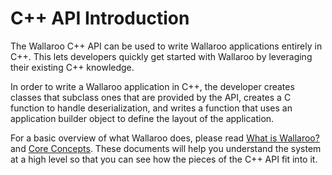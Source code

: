 # C++ API Introduction

The Wallaroo C++ API can be used to write Wallaroo applications
entirely in C++. This lets developers quickly get started with
Wallaroo by leveraging their existing C++ knowledge.

In order to write a Wallaroo application in C++, the developer creates
classes that subclass ones that are provided by the API, creates a C
function to handle deserialization, and writes a function that uses an
application builder object to define the layout of the application.

For a basic overview of what Wallaroo does, please read
[What is Wallaroo?](/getting-started/what-is-wallaroo.md) and
[Core Concepts](/core-concepts/intro.md). These
documents will help you understand the system at a high level so that
you can see how the pieces of the C++ API fit into it.
